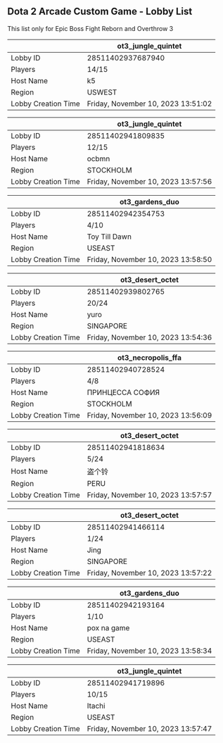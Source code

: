 ## Dota 2 Arcade Custom Game - Lobby List

This list only for Epic Boss Fight Reborn and Overthrow 3

|  | ot3_jungle_quintet |
| ------ | ------ |
| Lobby ID | 28511402937687940 |
| Players | 14/15 |
| Host Name | k5 |
| Region | USWEST |
| Lobby Creation Time | Friday, November 10, 2023 13:51:02 |


|  | ot3_jungle_quintet |
| ------ | ------ |
| Lobby ID | 28511402941809835 |
| Players | 12/15 |
| Host Name | ocbmn |
| Region | STOCKHOLM |
| Lobby Creation Time | Friday, November 10, 2023 13:57:56 |


|  | ot3_gardens_duo |
| ------ | ------ |
| Lobby ID | 28511402942354753 |
| Players | 4/10 |
| Host Name | Toy Till Dawn |
| Region | USEAST |
| Lobby Creation Time | Friday, November 10, 2023 13:58:50 |


|  | ot3_desert_octet |
| ------ | ------ |
| Lobby ID | 28511402939802765 |
| Players | 20/24 |
| Host Name | yuro |
| Region | SINGAPORE |
| Lobby Creation Time | Friday, November 10, 2023 13:54:36 |


|  | ot3_necropolis_ffa |
| ------ | ------ |
| Lobby ID | 28511402940728524 |
| Players | 4/8 |
| Host Name | ПРИНЦЕССА СОФИЯ |
| Region | STOCKHOLM |
| Lobby Creation Time | Friday, November 10, 2023 13:56:09 |


|  | ot3_desert_octet |
| ------ | ------ |
| Lobby ID | 28511402941818634 |
| Players | 5/24 |
| Host Name | 盗个铃 |
| Region | PERU |
| Lobby Creation Time | Friday, November 10, 2023 13:57:57 |


|  | ot3_desert_octet |
| ------ | ------ |
| Lobby ID | 28511402941466114 |
| Players | 1/24 |
| Host Name | Jing |
| Region | SINGAPORE |
| Lobby Creation Time | Friday, November 10, 2023 13:57:22 |


|  | ot3_gardens_duo |
| ------ | ------ |
| Lobby ID | 28511402942193164 |
| Players | 1/10 |
| Host Name | pox na game |
| Region | USEAST |
| Lobby Creation Time | Friday, November 10, 2023 13:58:34 |


|  | ot3_jungle_quintet |
| ------ | ------ |
| Lobby ID | 28511402941719896 |
| Players | 10/15 |
| Host Name | Itachi |
| Region | USEAST |
| Lobby Creation Time | Friday, November 10, 2023 13:57:47 |


